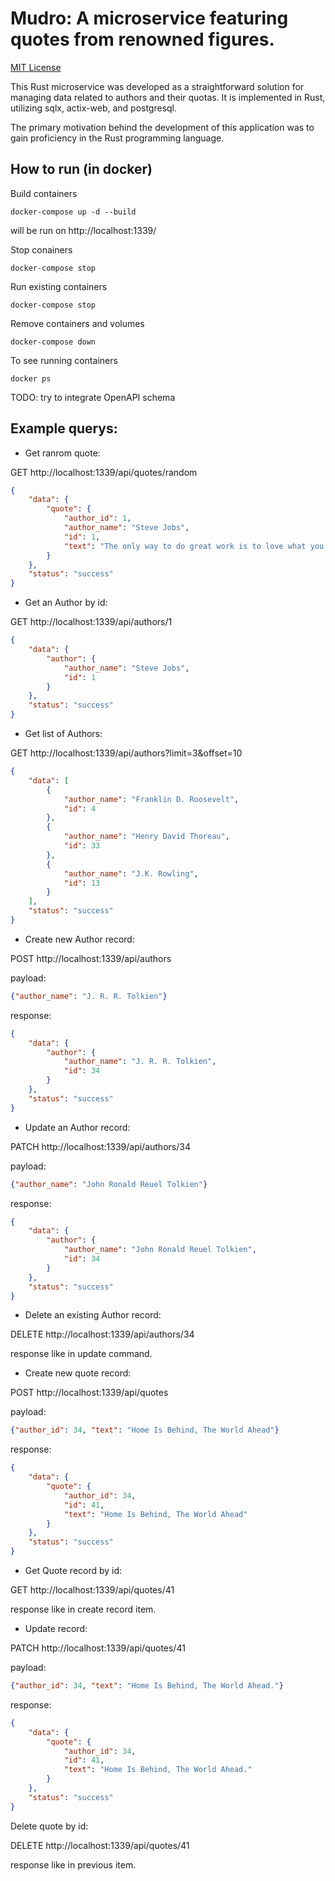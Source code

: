 # Mudro: A microservice featuring quotes from renowned figures.

[MIT License](LICENSE.txt)

This Rust microservice was developed as a straightforward solution for managing data related to authors and their quotas. It is implemented in Rust, utilizing sqlx, actix-web, and postgresql.

The primary motivation behind the development of this application was to gain proficiency in the Rust programming language.

## How to run (in docker)

Build containers
```shell
docker-compose up -d --build
```

will be run on http://localhost:1339/

Stop conainers
```shell
docker-compose stop
```

Run existing containers
```shell
docker-compose stop
```

Remove containers and volumes
```shell
docker-compose down
```

To see running containers
```shell
docker ps
```

TODO: try to integrate OpenAPI schema

## Example querys:

- Get ranrom quote:

GET http://localhost:1339/api/quotes/random

```json
{
    "data": {
        "quote": {
            "author_id": 1,
            "author_name": "Steve Jobs",
            "id": 1,
            "text": "The only way to do great work is to love what you do."
        }
    },
    "status": "success"
}
```

- Get an Author by id:

GET http://localhost:1339/api/authors/1

```json
{
    "data": {
        "author": {
            "author_name": "Steve Jobs",
            "id": 1
        }
    },
    "status": "success"
}
```
- Get list of Authors:

GET http://localhost:1339/api/authors?limit=3&offset=10

```json
{
    "data": [
        {
            "author_name": "Franklin D. Roosevelt",
            "id": 4
        },
        {
            "author_name": "Henry David Thoreau",
            "id": 33
        },
        {
            "author_name": "J.K. Rowling",
            "id": 13
        }
    ],
    "status": "success"
}
```

- Create new Author record:

POST http://localhost:1339/api/authors

payload:

```json
{"author_name": "J. R. R. Tolkien"}
```

response:

```json
{
    "data": {
        "author": {
            "author_name": "J. R. R. Tolkien",
            "id": 34
        }
    },
    "status": "success"
}
```

- Update an Author record:

PATCH http://localhost:1339/api/authors/34

payload:

```json
{"author_name": "John Ronald Reuel Tolkien"}
```

response:

```json
{
    "data": {
        "author": {
            "author_name": "John Ronald Reuel Tolkien",
            "id": 34
        }
    },
    "status": "success"
}
```
- Delete an existing Author record:
  
DELETE http://localhost:1339/api/authors/34

response like in update command.

- Create new quote record:

POST http://localhost:1339/api/quotes

payload:

```json
{"author_id": 34, "text": "Home Is Behind, The World Ahead"}
```

response:

```json
{
    "data": {
        "quote": {
            "author_id": 34,
            "id": 41,
            "text": "Home Is Behind, The World Ahead"
        }
    },
    "status": "success"
}
```

- Get Quote record by id:

GET http://localhost:1339/api/quotes/41

response like in create record item.

- Update record:

PATCH http://localhost:1339/api/quotes/41

payload:

```json
{"author_id": 34, "text": "Home Is Behind, The World Ahead."}
```

response:

```json
{
    "data": {
        "quote": {
            "author_id": 34,
            "id": 41,
            "text": "Home Is Behind, The World Ahead."
        }
    },
    "status": "success"
}
```

Delete quote by id:

DELETE http://localhost:1339/api/quotes/41

response like in previous item.

